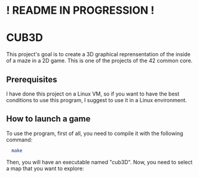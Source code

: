 # ! README IN PROGRESSION !

# CUB3D
This project's goal is to create a 3D graphical reprensentation of the inside of a maze in a 2D game.
This is one of the projects of the 42 common core.

## Prerequisites

I have done this project on a Linux VM, so if you want to have the best conditions to use this program, I suggest to use it in a Linux environment.

## How to launch a game

To use the program, first of all, you need to compile it with the following command:
```bash
  make
```
Then, you will have an executable named "cub3D".
Now, you need to select a map that you want to explore:
